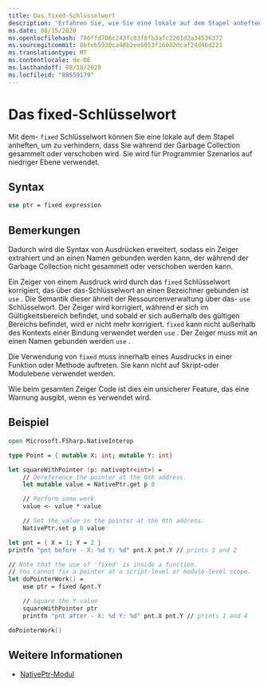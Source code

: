 ```yaml
---
title: Das fixed-Schlüsselwort
description: 'Erfahren Sie, wie Sie eine lokale auf dem Stapel anheften können, um die Auflistung mit dem F #-Schlüsselwort "Fixed" zu verhindern.'
ms.date: 08/15/2020
ms.openlocfilehash: 786ffd706c243fc83f8fb3afc2201d2a34536372
ms.sourcegitcommit: 8bfeb5930ca48b2ee6053f16082dcaf24d46d221
ms.translationtype: MT
ms.contentlocale: de-DE
ms.lasthandoff: 08/18/2020
ms.locfileid: "88559179"
---
```

# <a name="the-fixed-keyword"></a>Das fixed-Schlüsselwort

Mit dem- `fixed` Schlüsselwort können Sie eine lokale auf dem Stapel anheften, um zu verhindern, dass Sie während der Garbage Collection gesammelt oder verschoben wird.  Sie wird für Programmier Szenarios auf niedriger Ebene verwendet.

## <a name="syntax"></a>Syntax

```fsharp
use ptr = fixed expression
```

## <a name="remarks"></a>Bemerkungen

Dadurch wird die Syntax von Ausdrücken erweitert, sodass ein Zeiger extrahiert und an einen Namen gebunden werden kann, der während der Garbage Collection nicht gesammelt oder verschoben werden kann.  

Ein Zeiger von einem Ausdruck wird durch das `fixed` Schlüsselwort korrigiert, das über das-Schlüsselwort an einen Bezeichner gebunden ist `use` .  Die Semantik dieser ähnelt der Ressourcenverwaltung über das- `use` Schlüsselwort.  Der Zeiger wird korrigiert, während er sich im Gültigkeitsbereich befindet, und sobald er sich außerhalb des gültigen Bereichs befindet, wird er nicht mehr korrigiert.  `fixed` kann nicht außerhalb des Kontexts einer Bindung verwendet werden `use` .  Der Zeiger muss mit an einen Namen gebunden werden `use` .

Die Verwendung von `fixed` muss innerhalb eines Ausdrucks in einer Funktion oder Methode auftreten.  Sie kann nicht auf Skript-oder Modulebene verwendet werden.

Wie beim gesamten Zeiger Code ist dies ein unsicherer Feature, das eine Warnung ausgibt, wenn es verwendet wird.

## <a name="example"></a>Beispiel

```fsharp
open Microsoft.FSharp.NativeInterop

type Point = { mutable X: int; mutable Y: int}

let squareWithPointer (p: nativeptr<int>) =
    // Dereference the pointer at the 0th address.
    let mutable value = NativePtr.get p 0

    // Perform some work
    value <- value * value

    // Set the value in the pointer at the 0th address.
    NativePtr.set p 0 value

let pnt = { X = 1; Y = 2 }
printfn "pnt before - X: %d Y: %d" pnt.X pnt.Y // prints 1 and 2

// Note that the use of 'fixed' is inside a function.
// You cannot fix a pointer at a script-level or module-level scope.
let doPointerWork() =
    use ptr = fixed &pnt.Y

    // Square the Y value
    squareWithPointer ptr
    printfn "pnt after - X: %d Y: %d" pnt.X pnt.Y // prints 1 and 4

doPointerWork()
```

## <a name="see-also"></a>Weitere Informationen

- [NativePtr-Modul](https://fsharp.github.io/fsharp-core-docs/reference/fsharp-nativeinterop-nativeptrmodule.html)
